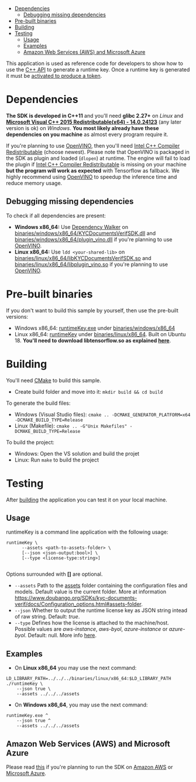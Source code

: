 - [Dependencies](#dependencies)
  - [Debugging missing dependencies](#dependencies-debugging)
- [Pre-built binaries](#prebuilt)
- [Building](#building)
- [Testing](#testing)
  - [Usage](#testing-usage)
  - [Examples](#testing-examples)
  - [Amazon Web Services (AWS) and Microsoft Azure](#testing-aws-azure)


This application is used as reference code for developers to show how to use the [C++ API](https://www.doubango.org/SDKs/kyc-documents-verif/docs/cpp-api.html) to
generate a runtime key. Once a runtime key is generated it must be [activated to produce a token](https://www.doubango.org/SDKs/LicenseManager/docs/Activation_use_cases.html).

<a name="dependencies"></a>
# Dependencies #
**The SDK is developed in C++11** and you'll need **glibc 2.27+** on *Linux* and **[Microsoft Visual C++ 2015 Redistributable(x64) - 14.0.24123](https://www.microsoft.com/en-us/download/details.aspx?id=52685)** (any later version is ok) on *Windows*.  **You most likely already have these dependencies on you machine** as almost every program require it.

If you're planning to use [OpenVINO](https://docs.openvinotoolkit.org/), then you'll need [Intel C++ Compiler Redistributable](https://software.intel.com/en-us/articles/intel-compilers-redistributable-libraries-by-version) (choose newest). Please note that OpenVINO is packaged in the SDK as plugin and loaded (`dlopen`) at runtime. The engine will fail to load the plugin if [Intel C++ Compiler Redistributable](https://software.intel.com/en-us/articles/intel-compilers-redistributable-libraries-by-version) is missing on your machine **but the program will work as expected** with Tensorflow as fallback. We highly recommend using [OpenVINO](https://docs.openvinotoolkit.org/) to speedup the inference time and reduce memory usage.

<a name="dependencies-debugging"></a>
## Debugging missing dependencies ##
To check if all dependencies are present:
- **Windows x86_64:** Use [Dependency Walker](https://www.dependencywalker.com/) on [binaries/windows/x86_64/KYCDocumentsVerifSDK.dll](../../../binaries/windows/x86_64/KYCDocumentsVerifSDK.dll) and [binaries/windows/x86_64/plugin_vino.dll](../../../binaries/windows/x86_64/plugin_vino.dll) if you're planning to use [OpenVINO](https://docs.openvinotoolkit.org/).
- **Linux x86_64:** Use `ldd <your-shared-lib>` on [binaries/linux/x86_64/libKYCDocumentsVerifSDK.so](../../../binaries/linux/x86_64/libKYCDocumentsVerifSDK.so) and [binaries/linux/x86_64/libplugin_vino.so](../../../binaries/linux/x86_64/libplugin_vino.so) if you're planning to use [OpenVINO](https://docs.openvinotoolkit.org/).

<a name="prebuilt"></a>
# Pre-built binaries #

If you don't want to build this sample by yourself, then use the pre-built versions:
 - Windows x86_64: [runtimeKey.exe](../../../binaries/windows/x86_64/runtimeKey.exe) under [binaries/windows/x86_64](../../../binaries/windows/x86_64)
 - Linux x86_64: [runtimeKey](../../../binaries/linux/x86_64/runtimeKey) under [binaries/linux/x86_64](../../../binaries/linux/x86_64). Built on Ubuntu 18. **You'll need to download libtensorflow.so as explained [here](../../../GPGPU.md#gpu-acceleration-tensorflow-linux)**.

<a name="building"></a>
# Building #

You'll need [CMake](https://cmake.org/) to build this sample.

- Create build folder and move into it: `mkdir build && cd build`

To generate the build files:
- Windows (Visual Studio files): `cmake .. -DCMAKE_GENERATOR_PLATFORM=x64 -DCMAKE_BUILD_TYPE=Release`
- Linux (Makefile): `cmake .. -G"Unix Makefiles" -DCMAKE_BUILD_TYPE=Release`

To build the project:
- Windows: Open the VS solution and build the projet
- Linux: Run `make` to build the project 

<a name="testing"></a>
# Testing #
After [building](#building) the application you can test it on your local machine.

<a name="testing-usage"></a>
## Usage ##

runtimeKey is a command line application with the following usage:
```
runtimeKey \
      --assets <path-to-assets-folder> \
      [--json <json-output:bool>] \
      [--type <license-type:string>]
      
```
Options surrounded with **[]** are optional.
- `--assets` Path to the [assets](../../../assets) folder containing the configuration files and models. Default value is the current folder. More at information https://www.doubango.org/SDKs/kyc-documents-verif/docs/Configuration_options.html#assets-folder.
- `--json` Whether to output the runtime license key as JSON string intead of raw string. Default: *true*.
- `--type` Defines how the license is attached to the machine/host. Possible values are *aws-instance*, *aws-byol*, *azure-instance* or *azure-byol*. Default: null. More info [here](../../../AWS.md).

<a name="testing-examples"></a>
## Examples ##

- On **Linux x86_64** you may use the next command:
```
LD_LIBRARY_PATH=../../../binaries/linux/x86_64:$LD_LIBRARY_PATH ./runtimeKey \
    --json true \
    --assets ../../../assets
```
- On **Windows x86_64**, you may use the next command:
```
runtimeKey.exe ^
    --json true ^
    --assets ../../../assets
```

<a name="testing-aws-azure"></a>
## Amazon Web Services (AWS) and Microsoft Azure ##

Please read [this](../../../AWS.md) if you're planning to run the SDK on [Amazon AWS](https://aws.amazon.com/) or [Microsoft Azure](https://azure.microsoft.com/en-us/). 

